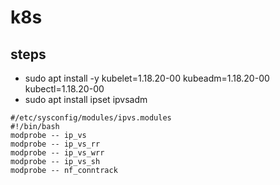 # k8s

## steps
- sudo apt   install -y kubelet=1.18.20-00 kubeadm=1.18.20-00 kubectl=1.18.20-00
- sudo apt install ipset ipvsadm
```
#/etc/sysconfig/modules/ipvs.modules
#!/bin/bash
modprobe -- ip_vs
modprobe -- ip_vs_rr
modprobe -- ip_vs_wrr
modprobe -- ip_vs_sh
modprobe -- nf_conntrack
```
